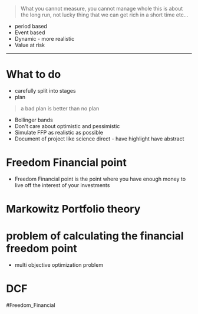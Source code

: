 
> What you cannot measure, you cannot manage
> whole this is about the long run, not lucky thing that we can get rich in a short time etc...
* period based
* Event based
* Dynamic - more realistic 
* Value at risk 
-----------
# What to do
* carefully split into stages
* plan
> 	a bad plan is better than no plan
* Bollinger bands
* Don't care about optimistic and pessimistic
* Simulate FFP as realistic as possible
* Document of project like science direct - have highlight have abstract

# Freedom Financial point
* Freedom Financial point is the point where you have enough money to live off the interest of your investments
# Markowitz Portfolio theory

# problem of calculating the financial freedom point
* multi objective optimization problem
# DCF





#Freedom_Financial

